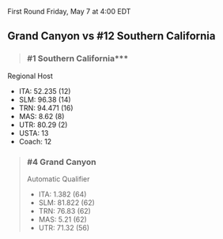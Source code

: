 First Round
Friday, May 7 at 4:00 EDT
## Grand Canyon vs #12 Southern California

> ### #1 Southern California***  
Regional Host  
- ITA: 52.235 (12)  
- SLM: 96.38 (14)  
- TRN: 94.471 (16)  
- MAS: 8.62 (8)  
- UTR: 80.29 (2)  
- USTA: 13  
- Coach: 12  

> ### #4 Grand Canyon  
> Automatic Qualifier  
> - ITA: 1.382 (64)  
> - SLM: 81.822 (62)  
> - TRN: 76.83 (62)  
> - MAS: 5.21 (62)  
> - UTR: 71.32 (56)  